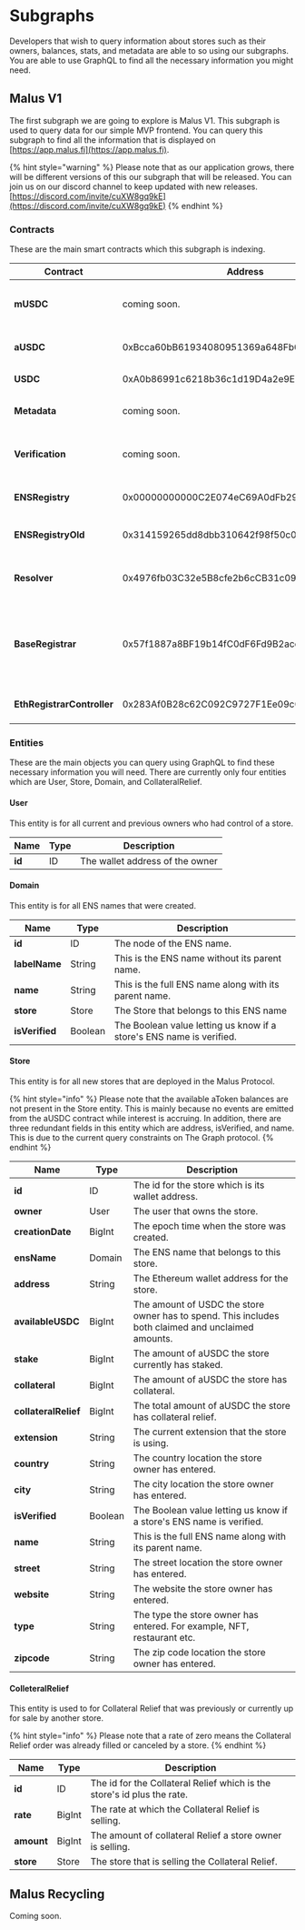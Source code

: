 # Subgraphs

Developers that wish to query information about stores such as their owners, balances, stats, and metadata are able to so using our subgraphs. You are able to use GraphQL to find all the necessary information you might need.&#x20;

## Malus V1

The first subgraph we are going to explore is Malus V1. This subgraph is used to query data for our simple MVP frontend. You can query this subgraph to find all the information that is displayed on [https://app.malus.fi](https://app.malus.fi).

{% hint style="warning" %}
Please note that as our application grows, there will be different versions of this our subgraph that will be released. You can join us on our discord channel to keep updated with new releases. [https://discord.com/invite/cuXW8gq9kE](https://discord.com/invite/cuXW8gq9kE)
{% endhint %}

### Contracts

These are the main smart contracts which this subgraph is indexing.

| Contract                   | Address                                    | Description                                                                                                                    |
| -------------------------- | ------------------------------------------ | ------------------------------------------------------------------------------------------------------------------------------ |
| **mUSDC**                  | coming soon.                               | The main contract for Malus's mUSDC token and where all stores are deployed.                                                   |
| **aUSDC**                  | 0xBcca60bB61934080951369a648Fb03DF4F96263C | The main contract for Aave's Version 2 aUSDC Token.                                                                            |
| **USDC**                   | 0xA0b86991c6218b36c1d19D4a2e9Eb0cE3606eB48 | The main contract for the USDC token.                                                                                          |
| **Metadata**               | coming soon.                               | The contract where all store's metadata gets updated.                                                                          |
| **Verification**           | coming soon.                               | The contract where verification is added and removed for all ENS names.                                                        |
| **ENSRegistry**            | 0x00000000000C2E074eC69A0dFb2997BA6C7d2e1e | The main contract for all ENS lookups and subdomain nodes.                                                                     |
| **ENSRegistryOld**         | 0x314159265dd8dbb310642f98f50c066173c1259b | The old ENS registry contract for all earlier names.                                                                           |
| **Resolver**               | 0x4976fb03C32e5B8cfe2b6cCB31c09Ba78EBaBa41 | The main contract that is the public resolver for all ENS names.                                                               |
| **BaseRegistrar**          | 0x57f1887a8BF19b14fC0dF6Fd9B2acc9Af147eA85 | The base registrar contract that is called by the EthRegistrarController to transfer ownership of a ENS name to the new owner. |
| **EthRegistrarController** | 0x283Af0B28c62C092C9727F1Ee09c02CA627EB7F5 | The main contract where all new ENS names are registered.                                                                      |





### Entities&#x20;

These are the main objects you can query using GraphQL to find these necessary information you will need. There are currently only four entities which are User, Store, Domain, and CollateralRelief.

####

#### User

This entity is for all current and previous owners who had control of a store.

| Name   | Type | Description                     |
| ------ | ---- | ------------------------------- |
| **id** | ID   | The wallet address of the owner |





#### Domain

This entity is for all ENS names that were created.

| Name           | Type    | Description                                                           |
| -------------- | ------- | --------------------------------------------------------------------- |
| **id**         | ID      | The node of the ENS name.                                             |
| **labelName**  | String  | This is the ENS name without its parent name.                         |
| **name**       | String  | This is the full ENS name along with its parent name.                 |
| **store**      | Store   | The Store that belongs to this ENS name                               |
| **isVerified** | Boolean | The Boolean value letting us know if a store's ENS name is verified.  |





#### Store

This entity is for all new stores that are deployed in the Malus Protocol.

{% hint style="info" %}
Please note that the available aToken balances are not present in the Store entity. This is mainly because no events are emitted from the aUSDC contract while interest is accruing. In addition, there are three redundant fields in this entity which are address, isVerified, and name. This is due to the current query constraints on The Graph protocol. &#x20;
{% endhint %}

| Name                 | Type    | Description                                                                                         |
| -------------------- | ------- | --------------------------------------------------------------------------------------------------- |
| **id**               | ID      | The id for the store which is its wallet address.                                                   |
| **owner**            | User    | The user that owns the store.                                                                       |
| **creationDate**     | BigInt  | The epoch time when the store was created.                                                          |
| **ensName**          | Domain  | The ENS name that belongs to this store.                                                            |
| **address**          | String  | The Ethereum wallet address for the store.                                                          |
| **availableUSDC**    | BigInt  | The amount of USDC the store owner has to spend. This includes both claimed and unclaimed amounts.  |
| **stake**            | BigInt  | The amount of aUSDC the store currently has staked.                                                 |
| **collateral**       | BigInt  | The amount of aUSDC the store has collateral.                                                       |
| **collateralRelief** | BigInt  | The total amount of aUSDC the store has collateral relief.                                          |
| **extension**        | String  | The current extension that the store is using.                                                      |
| **country**          | String  | The country location the store owner has entered.                                                   |
| **city**             | String  | The city location the store owner has entered.                                                      |
| **isVerified**       | Boolean | The Boolean value letting us know if a store's ENS name is verified.                                |
| **name**             | String  | This is the full ENS name along with its parent name.                                               |
| **street**           | String  | The street location the store owner has entered.                                                    |
| **website**          | String  | The website the store owner has entered.                                                            |
| **type**             | String  | The type the store owner has entered. For example, NFT, restaurant etc.                             |
| **zipcode**          | String  | The zip code location the store owner has entered.                                                  |





#### ColleteralRelief

This entity is used to for Collateral Relief that was previously or currently up for sale by another store.&#x20;

{% hint style="info" %}
Please note that a rate of zero means the Collateral Relief order was already filled or canceled by a store.&#x20;
{% endhint %}

| Name       | Type   | Description                                                             |
| ---------- | ------ | ----------------------------------------------------------------------- |
| **id**     | ID     | The id for the Collateral Relief which is the store's id plus the rate. |
| **rate**   | BigInt | The rate at which the Collateral Relief is selling.                     |
| **amount** | BigInt | The amount of collateral Relief a store owner is selling.               |
| **store**  | Store  | The store that is selling the Collateral Relief.                        |





## Malus Recycling

Coming soon.&#x20;



